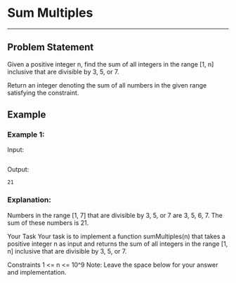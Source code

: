 # Sum Multiples
***

## Problem Statement
Given a positive integer n, find the sum of all integers in the range [1, n] inclusive that are divisible by 3, 5, or 7.

Return an integer denoting the sum of all numbers in the given range satisfying the constraint.

## Example
### Example 1:
Input:
```7
```

Output:
```
21
```
### Explanation:
Numbers in the range [1, 7] that are divisible by 3, 5, or 7 are 3, 5, 6, 7. The sum of these numbers is 21.

Your Task
Your task is to implement a function sumMultiples(n) that takes a positive integer n as input and returns the sum of all integers in the range [1, n] inclusive that are divisible by 3, 5, or 7.

Constraints
1 <= n <= 10^9
Note: Leave the space below for your answer and implementation.